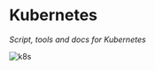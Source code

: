 # Kubernetes
*Script, tools and docs for Kubernetes*

![k8s](https://user-images.githubusercontent.com/35708820/82477279-a662de00-9aa5-11ea-894c-2393c3a2c737.png)
